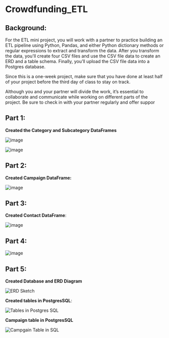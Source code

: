 # Crowdfunding_ETL


## Background:

For the ETL mini project, you will work with a partner to practice building an ETL pipeline using Python, Pandas, and either Python dictionary methods or regular expressions to extract and transform the data. After you transform the data, you'll create four CSV files and use the CSV file data to create an ERD and a table schema. Finally, you’ll upload the CSV file data into a Postgres database.

Since this is a one-week project, make sure that you have done at least half of your project before the third day of class to stay on track.

Although you and your partner will divide the work, it’s essential to collaborate and communicate while working on different parts of the project. Be sure to check in with your partner regularly and offer suppor


## Part 1:

**Created the Category and Subcategory DataFrames**




![image](https://github.com/zekoNinja/Crowdfunding_ETL/assets/141674216/22227e2f-b75f-4b2d-9f0f-46ac97cbb02b)


![image](https://github.com/zekoNinja/Crowdfunding_ETL/assets/141674216/c91ae30a-c0e8-4f0d-8c96-c196a298f428)


## Part 2:

**Created Campaign DataFrame:**


![image](https://github.com/zekoNinja/Crowdfunding_ETL/assets/141674216/4d028766-855d-4fa8-9488-6c370271e5f2)



## Part 3: 

**Created Contact DataFrame**:

![image](https://github.com/zekoNinja/Crowdfunding_ETL/assets/141674216/e4087f72-318b-4a7a-b4ba-65afc3ac6893)

## Part 4:


![image](https://github.com/zekoNinja/Crowdfunding_ETL/assets/141674216/873af583-a9dd-4df6-8df9-ee651495b0f0)


## Part 5:

**Created Database and ERD Diagram**

![ERD Sketch](https://github.com/zekoNinja/Crowdfunding_ETL/assets/141674216/d8f4709d-3b75-4700-ba55-489d59335c0c)


**Created tables in PostgresSQL**:

![Tables in Postgres SQL](https://github.com/zekoNinja/Crowdfunding_ETL/assets/141674216/7cba0baf-ae42-49bd-99e3-4b863f108bd8)


**Campaign table in PostgresSQL**

![Campgain Table in SQL](https://github.com/zekoNinja/Crowdfunding_ETL/assets/141674216/7be0f7b7-daa5-4910-bc22-a911c01a1dac)






